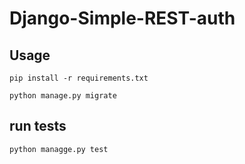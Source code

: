 # Django-Simple-REST-auth
## Usage
`pip install -r requirements.txt`

`python manage.py migrate`

## run tests
`python managge.py test`
